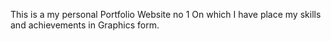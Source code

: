 This is a my personal Portfolio Website no 1
On which I have place my skills and achievements in Graphics form.